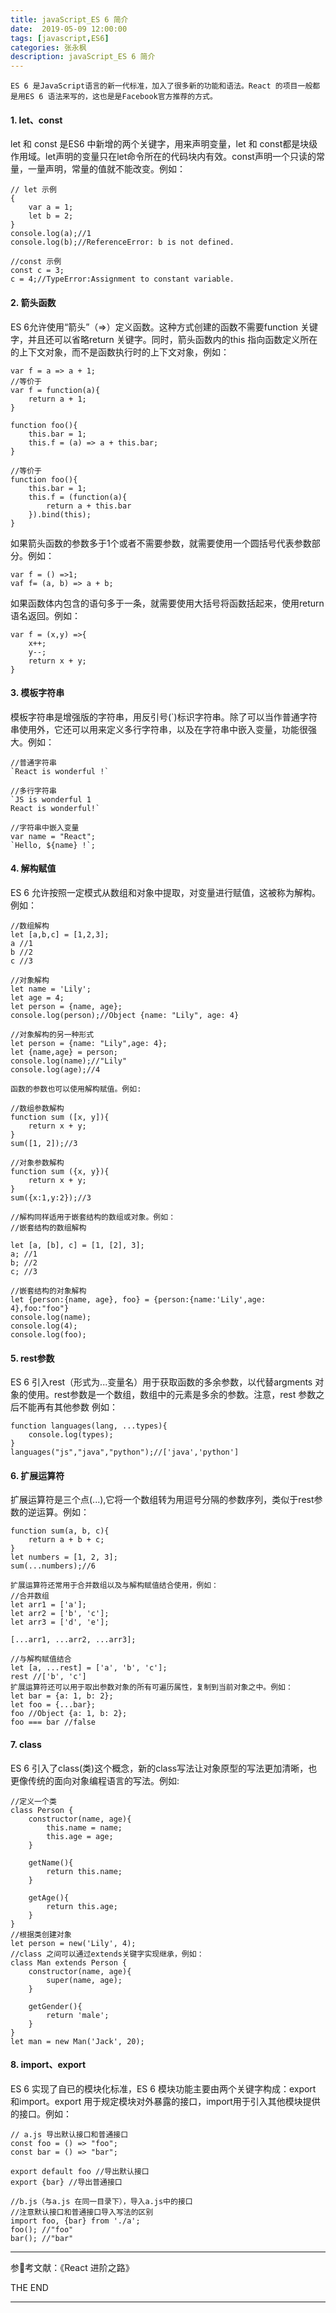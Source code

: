 ```yaml
---
title: javaScript_ES 6 简介
date:  2019-05-09 12:00:00
tags: [javascript,ES6]
categories: 张永枫
description: javaScript_ES 6 简介
---
```


    ES 6 是JavaScript语言的新一代标准，加入了很多新的功能和语法。React 的项目一般都是用ES 6 语法来写的，这也是是Facebook官方推荐的方式。

#### 1. let、const
    
let 和 const 是ES6 中新增的两个关键字，用来声明变量，let 和 const都是块级作用域。let声明的变量只在let命令所在的代码块内有效。const声明一个只读的常量，一量声明，常量的值就不能改变。例如：
    
```
// let 示例
{
    var a = 1;
    let b = 2;
}
console.log(a);//1
console.log(b);//ReferenceError: b is not defined.

//const 示例
const c = 3;
c = 4;//TypeError:Assignment to constant variable.
```
#### 2. 箭头函数
ES 6允许使用“箭头”（=>）定义函数。这种方式创建的函数不需要function 关键字，并且还可以省略return 关键字。同时，箭头函数内的this 指向函数定义所在的上下文对象，而不是函数执行时的上下文对象，例如：

```
var f = a => a + 1;
//等价于
var f = function(a){
    return a + 1;
}

function foo(){
    this.bar = 1;
    this.f = (a) => a + this.bar;
}

//等价于
function foo(){
    this.bar = 1;
    this.f = (function(a){
        return a + this.bar
    }).bind(this);
}
```
如果箭头函数的参数多于1个或者不需要参数，就需要使用一个圆括号代表参数部分。例如：

```
var f = () =>1;
vaf f= (a, b) => a + b;
```
如果函数体内包含的语句多于一条，就需要使用大括号将函数括起来，使用return语名返回。例如：
```
var f = (x,y) =>{
    x++;
    y--;
    return x + y;
}
```
#### 3. 模板字符串
模板字符串是增强版的字符串，用反引号(`)标识字符串。除了可以当作普通字符串使用外，它还可以用来定义多行字符串，以及在字符串中嵌入变量，功能很强大。例如：
```
//普通字符串
`React is wonderful !`

//多行字符串
`JS is wonderful 1
React is wonderful!`

//字符串中嵌入变量
var name = "React";
`Hello, ${name} !`;
```
#### 4. 解构赋值
ES 6 允许按照一定模式从数组和对象中提取，对变量进行赋值，这被称为解构。例如：
```
//数组解构
let [a,b,c] = [1,2,3];
a //1
b //2
c //3

//对象解构
let name = 'Lily';
let age = 4;
let person = {name, age};
console.log(person);//Object {name: "Lily", age: 4}

//对象解构的另一种形式
let person = {name: "Lily",age: 4};
let {name,age} = person;
console.log(name);//"Lily"
console.log(age);//4

函数的参数也可以使用解构赋值。例如:

//数组参数解构
function sum ([x, y]){
    return x + y;
}
sum([1, 2]);//3

//对象参数解构
function sum ({x, y}){
    return x + y;
}
sum({x:1,y:2});//3

//解构同样适用于嵌套结构的数组或对象。例如：
//嵌套结构的数组解构

let [a, [b], c] = [1, [2], 3];
a; //1
b; //2
c; //3

//嵌套结构的对象解构
let {person:{name, age}, foo} = {person:{name:'Lily',age: 4},foo:"foo"}
console.log(name);
console.log(4);
console.log(foo);
```
#### 5. rest参数
ES 6 引入rest（形式为...变量名）用于获取函数的多余参数，以代替argments 对象的使用。rest参数是一个数组，数组中的元素是多余的参数。注意，rest 参数之后不能再有其他参数 例如：
```
function languages(lang, ...types){
    console.log(types);
}
languages("js","java","python");//['java','python']
```
#### 6. 扩展运算符
扩展运算符是三个点(...),它将一个数组转为用逗号分隔的参数序列，类似于rest参数的逆运算。例如：
```
function sum(a, b, c){
    return a + b + c;
}
let numbers = [1, 2, 3];
sum(...numbers);//6

扩展运算符还常用于合并数组以及与解构赋值结合使用，例如：
//合并数组
let arr1 = ['a'];
let arr2 = ['b', 'c'];
let arr3 = ['d', 'e'];

[...arr1, ...arr2, ...arr3];

//与解构赋值结合
let [a, ...rest] = ['a', 'b', 'c'];
rest //['b', 'c']
扩展运算符还可以用于取出参数对象的所有可遍历属性，复制到当前对象之中。例如：
let bar = {a: 1, b: 2};
let foo = {...bar};
foo //Object {a: 1, b: 2};
foo === bar //false
```
#### 7. class
ES 6 引入了class(类)这个概念，新的class写法让对象原型的写法更加清晰，也更像传统的面向对象编程语言的写法。例如:
```
//定义一个类
class Person {
    constructor(name, age){
        this.name = name;
        this.age = age;
    }
    
    getName(){
        return this.name;
    }
    
    getAge(){
        return this.age;
    }
}
//根据类创建对象
let person = new('Lily', 4);
//class 之间可以通过extends关键字实现继承，例如：
class Man extends Person {
    constructor(name, age){
        super(name, age);
    }
    
    getGender(){
        return 'male';
    }
}
let man = new Man('Jack', 20);

```
#### 8. import、export
ES 6 实现了自已的模块化标准，ES 6 模块功能主要由两个关键字构成：export 和import。export 用于规定模块对外暴露的接口，import用于引入其他模块提供的接口。例如：
```
// a.js 导出默认接口和普通接口
const foo = () => "foo";
const bar = () => "bar";

export default foo //导出默认接口
export {bar} //导出普通接口

//b.js（与a.js 在同一目录下），导入a.js中的接口
//注意默认接口和普通接口导入写法的区别
import foo, {bar} from './a';
foo(); //"foo"
bar(); //"bar"
```
---
参考文献：《React 进阶之路》 

THE END

---